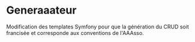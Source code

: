 # Generaaateur
Modification des templates Symfony pour que la génération du CRUD soit francisée et corresponde aux conventions de l'AAAsso.
